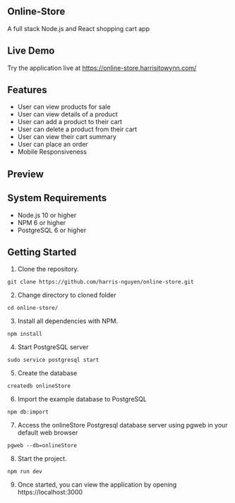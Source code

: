 ## Online-Store
A full stack Node.js and React shopping cart app

## Live Demo
Try the application live at https://online-store.harrisitowynn.com/

## Features
- User can view products for sale
- User can view details of a product
- User can add a product to their cart
- User can delete a product from their cart
- User can view their cart summary
- User can place an order
- Mobile Responsiveness

## Preview

## System Requirements
- Node.js 10 or higher
- NPM 6 or higher
- PostgreSQL 6 or higher

## Getting Started
1. Clone the repository.
```
git clone https://github.com/harris-nguyen/online-store.git
```
2. Change directory to cloned folder
```
cd online-store/
```
3. Install all dependencies with NPM.
```
npm install
```
4. Start PostgreSQL server
```
sudo service postgresql start
```
5. Create the database
```
createdb onlineStore
```
6. Import the example database to PostgreSQL
```
npm db:import
```
7. Access the onlineStore Postgresql database server using pgweb in your default web browser
```
pgweb --db=onlineStore
```
8. Start the project.
```
npm run dev
```
9. Once started, you can view the application by opening https://localhost:3000
